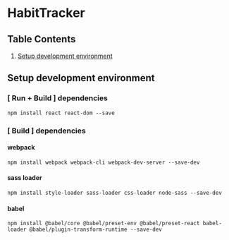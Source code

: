 # HabitTracker
## Table Contents
1. [Setup development environment](#setup-dev-env)
## Setup development environment <a name="setup-dev-env"></a>
### [ Run + Build ] dependencies
`npm install react react-dom --save`
### [ Build ] dependencies
#### webpack
`npm install webpack webpack-cli webpack-dev-server --save-dev`
#### sass loader
`npm install style-loader sass-loader css-loader node-sass --save-dev`
#### babel
`npm install @babel/core @babel/preset-env @babel/preset-react babel-loader @babel/plugin-transform-runtime --save-dev`